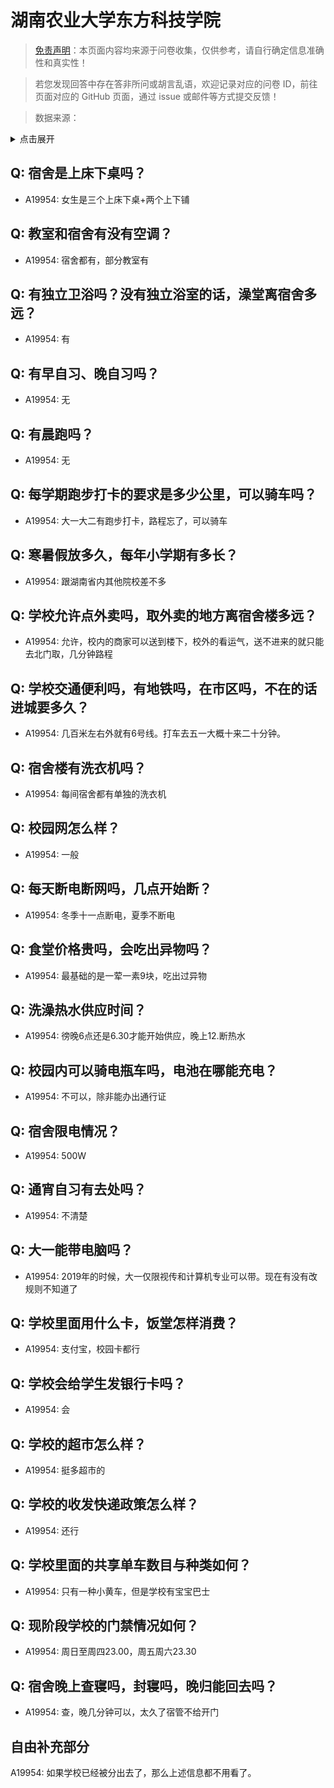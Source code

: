 # 湖南农业大学东方科技学院

> [免责声明](https://colleges.chat/#_3)：本页面内容均来源于问卷收集，仅供参考，请自行确定信息准确性和真实性！

> 若您发现回答中存在答非所问或胡言乱语，欢迎记录对应的问卷 ID，前往页面对应的 GitHub 页面，通过 issue 或邮件等方式提交反馈！

> 数据来源：

<details><summary>点击展开</summary>
<ul>
<li>A19954: 匿名 (2023 年 06 月)</li>
</ul>
</details>

## Q: 宿舍是上床下桌吗？

- A19954: 女生是三个上床下桌+两个上下铺

## Q: 教室和宿舍有没有空调？

- A19954: 宿舍都有，部分教室有

## Q: 有独立卫浴吗？没有独立浴室的话，澡堂离宿舍多远？

- A19954: 有

## Q: 有早自习、晚自习吗？

- A19954: 无

## Q: 有晨跑吗？

- A19954: 无

## Q: 每学期跑步打卡的要求是多少公里，可以骑车吗？

- A19954: 大一大二有跑步打卡，路程忘了，可以骑车

## Q: 寒暑假放多久，每年小学期有多长？

- A19954: 跟湖南省内其他院校差不多

## Q: 学校允许点外卖吗，取外卖的地方离宿舍楼多远？

- A19954: 允许，校内的商家可以送到楼下，校外的看运气，送不进来的就只能去北门取，几分钟路程

## Q: 学校交通便利吗，有地铁吗，在市区吗，不在的话进城要多久？

- A19954: 几百米左右外就有6号线。打车去五一大概十来二十分钟。

## Q: 宿舍楼有洗衣机吗？

- A19954: 每间宿舍都有单独的洗衣机

## Q: 校园网怎么样？

- A19954: 一般

## Q: 每天断电断网吗，几点开始断？

- A19954: 冬季十一点断电，夏季不断电

## Q: 食堂价格贵吗，会吃出异物吗？

- A19954: 最基础的是一荤一素9块，吃出过异物

## Q: 洗澡热水供应时间？

- A19954: 徬晚6点还是6.30才能开始供应，晚上12.断热水

## Q: 校园内可以骑电瓶车吗，电池在哪能充电？

- A19954: 不可以，除非能办出通行证

## Q: 宿舍限电情况？

- A19954: 500W

## Q: 通宵自习有去处吗？

- A19954: 不清楚

## Q: 大一能带电脑吗？

- A19954: 2019年的时候，大一仅限视传和计算机专业可以带。现在有没有改规则不知道了

## Q: 学校里面用什么卡，饭堂怎样消费？

- A19954: 支付宝，校园卡都行

## Q: 学校会给学生发银行卡吗？

- A19954: 会

## Q: 学校的超市怎么样？

- A19954: 挺多超市的

## Q: 学校的收发快递政策怎么样？

- A19954: 还行

## Q: 学校里面的共享单车数目与种类如何？

- A19954: 只有一种小黄车，但是学校有宝宝巴士

## Q: 现阶段学校的门禁情况如何？

- A19954: 周日至周四23.00，周五周六23.30

## Q: 宿舍晚上查寝吗，封寝吗，晚归能回去吗？

- A19954: 查，晚几分钟可以，太久了宿管不给开门

## 自由补充部分

A19954: 如果学校已经被分出去了，那么上述信息都不用看了。